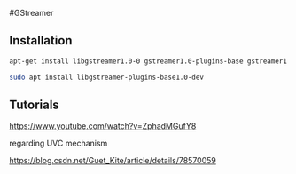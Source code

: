 #GStreamer

## Installation

``` bash
apt-get install libgstreamer1.0-0 gstreamer1.0-plugins-base gstreamer1.0-plugins-good gstreamer1.0-plugins-bad gstreamer1.0-plugins-ugly gstreamer1.0-libav gstreamer1.0-doc gstreamer1.0-tools gstreamer1.0-x gstreamer1.0-alsa gstreamer1.0-gl gstreamer1.0-gtk3 gstreamer1.0-qt5 gstreamer1.0-pulseaudio

sudo apt install libgstreamer-plugins-base1.0-dev
```

## Tutorials

https://www.youtube.com/watch?v=ZphadMGufY8

regarding UVC mechanism

https://blog.csdn.net/Guet_Kite/article/details/78570059